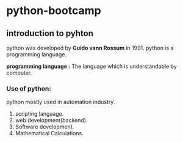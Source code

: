 # python-bootcamp

## introduction to pyhton
 python was developed by **Guido vann Rossum** in 1991. python is a programming language.

 **programming language :** The language which is understandable by computer.

 ### Use of python:
  python mostly used in automation industry.
  
  1. scripting langaage.
  2. web development(backend).
  3. Software development.
  4. Mathematical Calculations.
